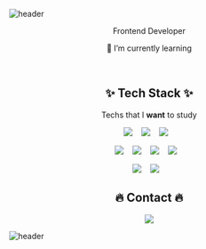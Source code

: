 ![header](https://capsule-render.vercel.app/api?type=waving&color=timeGradient&height=250&animation=scaleIn&section=header&text=ZellyToZelly&fontSize=70)

<p align="center">Frontend Developer</p>
<p align="center">🌱 I’m currently learning</p>

<br>

<h2 align="center">✨ Tech Stack ✨</h2>

<p align="center"> Techs that I <b>want</b> to study </p>



<p align="center">
  <img src="https://img.shields.io/badge/JavaScript-F7DF1E?style=flat-square&logo=javascript&logoColor=black"/>&nbsp;&nbsp;&nbsp;
  <img src="https://img.shields.io/badge/Node.js-339933?style=flat-square&logo=node.js&logoColor=white"/>&nbsp;&nbsp;&nbsp;
  <img src="https://img.shields.io/badge/React-61DAFB?style=flat-square&logo=react&logoColor=white"/>&nbsp;&nbsp;&nbsp;
</p>

<p align="center">    
  <img src="https://img.shields.io/badge/Python-3776AB?style=flat-square&logo=python&logoColor=white"/>&nbsp;&nbsp;&nbsp;
  <img src="https://img.shields.io/badge/PHP-777BB4?style=flat-square&logo=php&logoColor=white"/>&nbsp;&nbsp;&nbsp;
  <img src="https://img.shields.io/badge/MySQL-4479A1?style=flat-square&logo=mysql&logoColor=white"/>&nbsp;&nbsp;&nbsp;
  <img src="https://img.shields.io/badge/Oracle-F80000?style=flat-square&logo=oracle&logoColor=white"/>&nbsp;&nbsp;&nbsp;
</p>

<p align="center">
  <img src="https://img.shields.io/badge/Amazon AWS-232F3E?style=flat-square&logo=amazon%20aws&logoColor=white"/>&nbsp;&nbsp;&nbsp;
  <img src="https://img.shields.io/badge/NestJS-E0234E?style=flat-square&logo=nestjs&logoColor=white"/>&nbsp;&nbsp;&nbsp;
</p>





<h2 align="center"> 🔥 Contact 🔥 </h2>

 <p align="center">
    <a href="https://velog.io/@zelly"><img src="https://img.shields.io/badge/Tech%20Blog-11B48A?style=flat-square&logo=Vimeo&logoColor=white&link=https://velog.io/@woo0_hooo"/></a>
</p>

<!--
    <a href=""><img src="https://img.shields.io/badge/LinkedIn-0A66C2?style=flat-square&logo=linkedin&logoColor=white&내링크"/></a>	
    <a href=""><img src="https://img.shields.io/badge/Instagram-E4405F?style=flat-square&logo=instagram&logoColor=white&내링크"/></a>
    <a href=""><img src="https://img.shields.io/badge/Blog-FF5722?style=flat-square&logo=blogger&logoColor=white&내링크"/></a>
    <a href=""><img src="https://img.shields.io/badge/YouTube-FF0000?style=flat-square&logo=youtube&logoColor=white&내링크"/></a>
    <a href=""><img src="https://img.shields.io/badge/Gmail-EA4335?style=flat-square&logo=gmail&logoColor=white&내링크"/></a>

 -->


![header](https://capsule-render.vercel.app/api?type=waving&color=gradient&height=200&section=footer&fontSize=30) 

<!--
**zellytozelly/zellytozelly** is a ✨ _special_ ✨ repository because its `README.md` (this file) appears on your GitHub profile.

Here are some ideas to get you started:

- 🔭 I’m currently working on ...
- 🌱 I’m currently learning ...
- 👯 I’m looking to collaborate on ...
- 🤔 I’m looking for help with ...
- 💬 Ask me about ...
- 📫 How to reach me: ...
- 😄 Pronouns: ...
- ⚡ Fun fact: ...
-->
